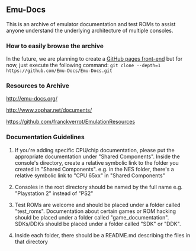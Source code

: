 ## Emu-Docs

This is an archive of emulator documentation and test ROMs to assist anyone understand the underlying architecture of multiple consoles.

### How to easily browse the archive

In the future, we are planning to create a [GitHub pages front-end](https://pages.github.com/) but for now, just execute the following command: `git clone --depth=1 https://github.com/Emu-Docs/Emu-Docs.git`

### Resources to Archive

http://emu-docs.org/

http://www.zophar.net/documents/

https://github.com/franckverrot/EmulationResources

### Documentation Guidelines

1. If you're adding specific CPU/chip documentation, please put the appropriate documentation under "Shared Components". Inside the console's directory, create a relative symbolic link to the folder you created in "Shared Components". e.g. in the NES folder, there's a relative symbolic link to "CPU 65xx" in "Shared Components"

2. Consoles in the root directory should be named by the full name e.g. "Playstation 2" instead of "PS2"

3. Test ROMs are welcome and should be placed under a folder called "test_roms". Documentation about certain games or ROM hacking should be placed under a folder called "game_documentation". SDKs/DDKs should be placed under a folder called "SDK" or "DDK".

4. Inside each folder, there should be a README.md describing the files in that directory
